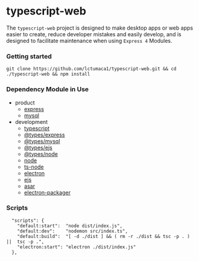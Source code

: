 # typescript-web
The ```typescript-web``` project is designed to make desktop apps or web apps easier to create, reduce developer mistakes and easily develop, and is designed to facilitate maintenance when using ```Express 4``` Modules.

### Getting started
```
git clone https://github.com/lctumaca1/typescript-web.git && cd ./typescript-web && npm install
```

### Dependency Module in Use
+ product
  + [express](https://www.npmjs.com/package/express)
  + [mysql](https://www.npmjs.com/package/mysql)
+ development
  + [typescript](https://www.npmjs.com/package/typescript)
  + [@types/express](https://www.npmjs.com/package/@types/express)
  + [@types/mysql](https://www.npmjs.com/package/@types/mysql)
  + [@types/ejs](https://www.npmjs.com/package/@types/ejs)
  + [@types/node](https://www.npmjs.com/package/@types/node)
  + [node](https://www.npmjs.com/package/node)
  + [ts-node](https://www.npmjs.com/package/ts-node)
  + [electron](https://www.npmjs.com/package/electron)
  + [ejs](https://www.npmjs.com/package/ejs)
  + [asar](https://www.npmjs.com/package/asar)
  + [electron-packager](https://www.npmjs.com/package/electron-packager)
  
### Scripts
```
  "scripts": {
    "default:start":  "node dist/index.js",
    "default:dev":    "nodemon src/index.ts",
    "default:build":  "[ -d ./dist ] && ( rm -r ./dist && tsc -p . ) ||  tsc -p .",
    "electron:start": "electron ./dist/index.js"
  },
```
